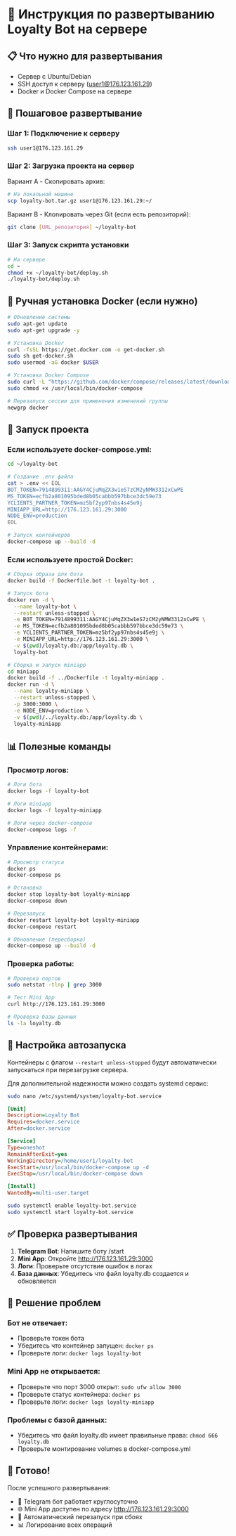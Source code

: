 # 🚀 Инструкция по развертыванию Loyalty Bot на сервере

## 📋 Что нужно для развертывания

- Сервер с Ubuntu/Debian
- SSH доступ к серверу (user1@176.123.161.29)
- Docker и Docker Compose на сервере

## 🔧 Пошаговое развертывание

### Шаг 1: Подключение к серверу

```bash
ssh user1@176.123.161.29
```

### Шаг 2: Загрузка проекта на сервер

Вариант A - Скопировать архив:
```bash
# На локальной машине
scp loyalty-bot.tar.gz user1@176.123.161.29:~/
```

Вариант B - Клonировать через Git (если есть репозиторий):
```bash
git clone [URL_репозитория] ~/loyalty-bot
```

### Шаг 3: Запуск скрипта установки

```bash
# На сервере
cd ~
chmod +x ~/loyalty-bot/deploy.sh
./loyalty-bot/deploy.sh
```

## 🐳 Ручная установка Docker (если нужно)

```bash
# Обновление системы
sudo apt-get update
sudo apt-get upgrade -y

# Установка Docker
curl -fsSL https://get.docker.com -o get-docker.sh
sudo sh get-docker.sh
sudo usermod -aG docker $USER

# Установка Docker Compose
sudo curl -L "https://github.com/docker/compose/releases/latest/download/docker-compose-$(uname -s)-$(uname -m)" -o /usr/local/bin/docker-compose
sudo chmod +x /usr/local/bin/docker-compose

# Перезапуск сессии для применения изменений группы
newgrp docker
```

## 🚀 Запуск проекта

### Если используете docker-compose.yml:

```bash
cd ~/loyalty-bot

# Создание .env файла
cat > .env << EOL
BOT_TOKEN=7914899311:AAGY4CjuMqZX3w1eS7zCM2yNMW3312xCwPE
MS_TOKEN=ecfb2a801095bded8b05cabbb597bbce3dc59e73
YCLIENTS_PARTNER_TOKEN=mz5bf2yp97nbs4s45e9j
MINIAPP_URL=http://176.123.161.29:3000
NODE_ENV=production
EOL

# Запуск контейнеров
docker-compose up --build -d
```

### Если используете простой Docker:

```bash
# Сборка образа для бота
docker build -f Dockerfile.bot -t loyalty-bot .

# Запуск бота
docker run -d \
  --name loyalty-bot \
  --restart unless-stopped \
  -e BOT_TOKEN=7914899311:AAGY4CjuMqZX3w1eS7zCM2yNMW3312xCwPE \
  -e MS_TOKEN=ecfb2a801095bded8b05cabbb597bbce3dc59e73 \
  -e YCLIENTS_PARTNER_TOKEN=mz5bf2yp97nbs4s45e9j \
  -e MINIAPP_URL=http://176.123.161.29:3000 \
  -v $(pwd)/loyalty.db:/app/loyalty.db \
  loyalty-bot

# Сборка и запуск miniapp
cd miniapp
docker build -f ../Dockerfile -t loyalty-miniapp .
docker run -d \
  --name loyalty-miniapp \
  --restart unless-stopped \
  -p 3000:3000 \
  -e NODE_ENV=production \
  -v $(pwd)/../loyalty.db:/app/loyalty.db \
  loyalty-miniapp
```

## 📊 Полезные команды

### Просмотр логов:
```bash
# Логи бота
docker logs -f loyalty-bot

# Логи miniapp
docker logs -f loyalty-miniapp

# Логи через docker-compose
docker-compose logs -f
```

### Управление контейнерами:
```bash
# Просмотр статуса
docker ps
docker-compose ps

# Остановка
docker stop loyalty-bot loyalty-miniapp
docker-compose down

# Перезапуск
docker restart loyalty-bot loyalty-miniapp
docker-compose restart

# Обновление (пересборка)
docker-compose up --build -d
```

### Проверка работы:
```bash
# Проверка портов
sudo netstat -tlnp | grep 3000

# Тест Mini App
curl http://176.123.161.29:3000

# Проверка базы данных
ls -la loyalty.db
```

## 🔧 Настройка автозапуска

Контейнеры с флагом `--restart unless-stopped` будут автоматически запускаться при перезагрузке сервера.

Для дополнительной надежности можно создать systemd сервис:

```bash
sudo nano /etc/systemd/system/loyalty-bot.service
```

```ini
[Unit]
Description=Loyalty Bot
Requires=docker.service
After=docker.service

[Service]
Type=oneshot
RemainAfterExit=yes
WorkingDirectory=/home/user1/loyalty-bot
ExecStart=/usr/local/bin/docker-compose up -d
ExecStop=/usr/local/bin/docker-compose down

[Install]
WantedBy=multi-user.target
```

```bash
sudo systemctl enable loyalty-bot.service
sudo systemctl start loyalty-bot.service
```

## ✅ Проверка развертывания

1. **Telegram Bot**: Напишите боту /start
2. **Mini App**: Откройте http://176.123.161.29:3000
3. **Логи**: Проверьте отсутствие ошибок в логах
4. **База данных**: Убедитесь что файл loyalty.db создается и обновляется

## 🚨 Решение проблем

### Бот не отвечает:
- Проверьте токен бота
- Убедитесь что контейнер запущен: `docker ps`
- Проверьте логи: `docker logs loyalty-bot`

### Mini App не открывается:
- Проверьте что порт 3000 открыт: `sudo ufw allow 3000`
- Проверьте статус контейнера: `docker ps`
- Проверьте логи: `docker logs loyalty-miniapp`

### Проблемы с базой данных:
- Убедитесь что файл loyalty.db имеет правильные права: `chmod 666 loyalty.db`
- Проверьте монтирование volumes в docker-compose.yml

## 🎉 Готово!

После успешного развертывания:
- 📱 Telegram бот работает круглосуточно
- 🌐 Mini App доступен по адресу http://176.123.161.29:3000
- 🔄 Автоматический перезапуск при сбоях
- 📊 Логирование всех операций
